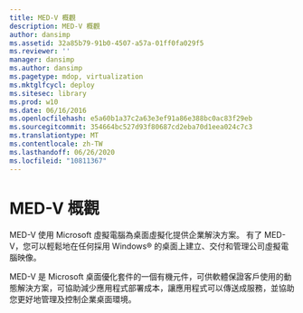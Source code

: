 ```yaml
---
title: MED-V 概觀
description: MED-V 概觀
author: dansimp
ms.assetid: 32a85b79-91b0-4507-a57a-01ff0fa029f5
ms.reviewer: ''
manager: dansimp
ms.author: dansimp
ms.pagetype: mdop, virtualization
ms.mktglfcycl: deploy
ms.sitesec: library
ms.prod: w10
ms.date: 06/16/2016
ms.openlocfilehash: e5a60b1a37c2a63e3ef91a86e388bc0ac83f29eb
ms.sourcegitcommit: 354664bc527d93f80687cd2eba70d1eea024c7c3
ms.translationtype: MT
ms.contentlocale: zh-TW
ms.lasthandoff: 06/26/2020
ms.locfileid: "10811367"
---
```

# MED-V 概觀


MED-V 使用 Microsoft 虛擬電腦為桌面虛擬化提供企業解決方案。 有了 MED-V，您可以輕鬆地在任何採用 Windows® 的桌面上建立、交付和管理公司虛擬電腦映像。

MED-V 是 Microsoft 桌面優化套件的一個有機元件，可供軟體保證客戶使用的動態解決方案，可協助減少應用程式部署成本，讓應用程式可以傳送成服務，並協助您更好地管理及控制企業桌面環境。

 

 





